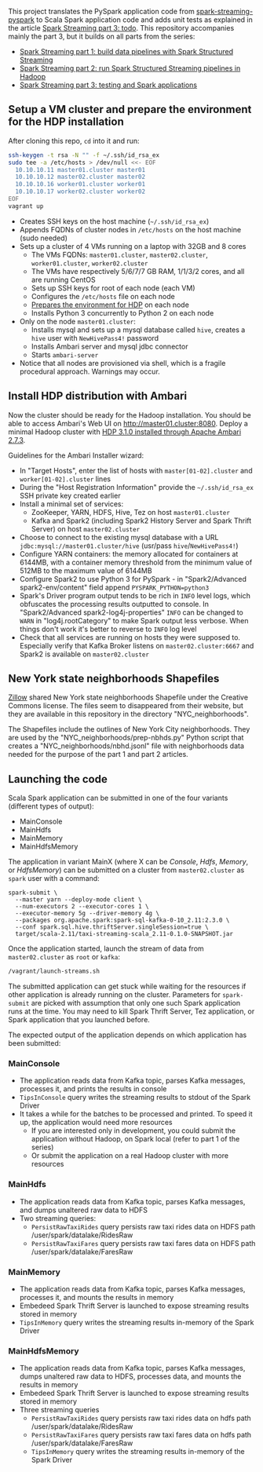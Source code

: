 
This project translates the PySpark application code from [spark-streaming-pyspark](https://github.com/adaltas/spark-streaming-pyspark) to Scala Spark application code and adds unit tests as explained in the article [Spark Streaming part 3: todo](todo). This repository accompanies mainly the part 3, but it builds on all parts from the series:

* [Spark Streaming part 1: build data pipelines with Spark Structured Streaming](http://www.adaltas.com/en/2019/04/18/spark-streaming-data-pipelines-with-structured-streaming/)
* [Spark Streaming part 2: run Spark Structured Streaming pipelines in Hadoop](http://www.adaltas.com/en/2019/05/28/spark-structured-streaming-in-hadoop/)
* [Spark Streaming part 3: testing and Spark applications](not-published-yet)

## Setup a VM cluster and prepare the environment for the HDP installation

After cloning this repo, `cd` into it and run:

```bash
ssh-keygen -t rsa -N "" -f ~/.ssh/id_rsa_ex
sudo tee -a /etc/hosts > /dev/null <<- EOF
  10.10.10.11 master01.cluster master01
  10.10.10.12 master02.cluster master02
  10.10.10.16 worker01.cluster worker01
  10.10.10.17 worker02.cluster worker02
EOF
vagrant up
```
* Creates SSH keys on the host machine (`~/.ssh/id_rsa_ex`)
* Appends FQDNs of cluster nodes in `/etc/hosts` on the host machine (sudo needed)
* Sets up a cluster of 4 VMs running on a laptop with 32GB and 8 cores
  * The VMs FQDNs: `master01.cluster`, `master02.cluster`, `worker01.cluster`, `worker02.cluster`
  * The VMs have respectively 5/6/7/7 GB RAM, 1/1/3/2 cores, and all are running CentOS
  * Sets up SSH keys for root of each node (each VM)
  * Configures the `/etc/hosts` file on each node
  * [Prepares the environment for HDP](https://docs.hortonworks.com/HDPDocuments/Ambari-2.7.3.0/bk_ambari-installation/content/prepare_the_environment.html) on each node
  * Installs Python 3 concurrently to Python 2 on each node
* Only on the node `master01.cluster`:
  * Installs mysql and sets up a mysql database called `hive`, creates a `hive` user with `NewHivePass4!` password
  * Installs Ambari server and mysql jdbc connector
  * Starts `ambari-server`
* Notice that all nodes are provisioned via shell, which is a fragile procedural approach. Warnings may occur.

## Install HDP distribution with Ambari

Now the cluster should be ready for the Hadoop installation. You should be able to access Ambari's Web UI on http://master01.cluster:8080. Deploy a minimal Hadoop cluster with [HDP 3.1.0 installed through Apache Ambari 2.7.3](https://docs.hortonworks.com/HDPDocuments/Ambari-2.7.3.0/bk_ambari-installation/content/install-ambari-server.html).

Guidelines for the Ambari Installer wizard:

* In "Target Hosts", enter the list of hosts with `master[01-02].cluster` and `worker[01-02].cluster` lines
* During the "Host Registration Information" provide the `~/.ssh/id_rsa_ex` SSH private key created earlier
* Install a minimal set of services:
  * ZooKeeper, YARN, HDFS, Hive, Tez on host `master01.cluster`
  * Kafka and Spark2 (including Spark2 History Server and Spark Thrift Server) on host `master02.cluster`
* Choose to connect to the existing mysql database with a URL `jdbc:mysql://master01.cluster/hive` (usr/pass `hive`/`NewHivePass4!`)
* Configure YARN containers: the memory allocated for containers at 6144MB, with a container memory threshold from the minimum value of 512MB to the maximum value of 6144MB
* Configure Spark2 to use Python 3 for PySpark - in "Spark2/Advanced spark2-env/content" field append `PYSPARK_PYTHON=python3`
* Spark's Driver program output tends to be rich in `INFO` level logs, which obfuscates the processing results outputted to console. In "Spark2/Advanced spark2-log4j-properties" `INFO` can be changed to `WARN` in "log4j.rootCategory" to make Spark output less verbose. When things don't work it's better to reverse to `INFO` log level
* Check that all services are running on hosts they were supposed to. Especially verify that Kafka Broker listens on `master02.cluster:6667` and Spark2 is available on `master02.cluster`

## New York state neighborhoods Shapefiles

[Zillow](https://www.zillow.com/) shared New York state neighborhoods Shapefile under the Creative Commons license. The files seem to disappeared from their website, but they are available in this repository in the directory "NYC_neighborhoods".

The Shapefiles include the outlines of New York City neighborhoods. They are used by the "NYC_neighborhoods/prep-nbhds.py" Python script that creates a "NYC_neighborhoods/nbhd.jsonl" file with neighborhoods data needed for the purpose of the part 1 and part 2 articles.

## Launching the code

Scala Spark application can be submitted in one of the four variants (different types of output):

* MainConsole
* MainHdfs
* MainMemory
* MainHdfsMemory

The application in variant MainX (where X can be *Console*, *Hdfs*, *Memory*, or *HdfsMemory*) can be submitted on a cluster from `master02.cluster` as `spark` user with a command:

```
spark-submit \
  --master yarn --deploy-mode client \
  --num-executors 2 --executor-cores 1 \
  --executor-memory 5g --driver-memory 4g \
  --packages org.apache.spark:spark-sql-kafka-0-10_2.11:2.3.0 \
  --conf spark.sql.hive.thriftServer.singleSession=true \
  target/scala-2.11/taxi-streaming-scala_2.11-0.1.0-SNAPSHOT.jar
```

Once the application started, launch the stream of data from `master02.cluster` as `root` or `kafka`:

```bash
/vagrant/launch-streams.sh
```

The submitted application can get stuck while waiting for the resources if other application is already running on the cluster. Parameters for `spark-submit` are picked with assumption that only one such Spark application runs at the time. You may need to kill Spark Thrift Server, Tez application, or Spark application that you launched before.

The expected output of the application depends on which application has been submitted:

### MainConsole

* The application reads data from Kafka topic, parses Kafka messages, processes it, and prints the results in console
* `TipsInConsole` query writes the streaming results to stdout of the Spark Driver
* It takes a while for the batches to be processed and printed. To speed it up, the application would need more resources
  * If you are interested only in development, you could submit the application without Hadoop, on Spark local (refer to part 1 of the series)
  * Or submit the application on a real Hadoop cluster with more resources

### MainHdfs

* The application reads data from Kafka topic, parses Kafka messages, and dumps unaltered raw data to HDFS
* Two streaming queries:
  * `PersistRawTaxiRides` query persists raw taxi rides data on HDFS path /user/spark/datalake/RidesRaw
  * `PersistRawTaxiFares` query persists raw taxi fares data on HDFS path /user/spark/datalake/FaresRaw

### MainMemory

* The application reads data from Kafka topic, parses Kafka messages, processes it, and mounts the results in memory
* Embedeed Spark Thrift Server is launched to expose streaming results stored in memory
* `TipsInMemory` query writes the streaming results in-memory of the Spark Driver

### MainHdfsMemory

* The application reads data from Kafka topic, parses Kafka messages, dumps unaltered raw data to HDFS, processes data, and mounts the results in memory
* Embedeed Spark Thrift Server is launched to expose streaming results stored in memory
* Three streaming queries
    * `PersistRawTaxiRides` query persists raw taxi rides data on hdfs path /user/spark/datalake/RidesRaw
    * `PersistRawTaxiFares` query persists raw taxi fares data on hdfs path /user/spark/datalake/FaresRaw
    * `TipsInMemory` query writes the streaming results in-memory of the Spark Driver
